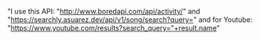 "I use this API:
"http://www.boredapi.com/api/activity/"
and
"https://searchly.asuarez.dev/api/v1/song/search?query="
and for Youtube:
"https://www.youtube.com/results?search_query="+result.name" 
